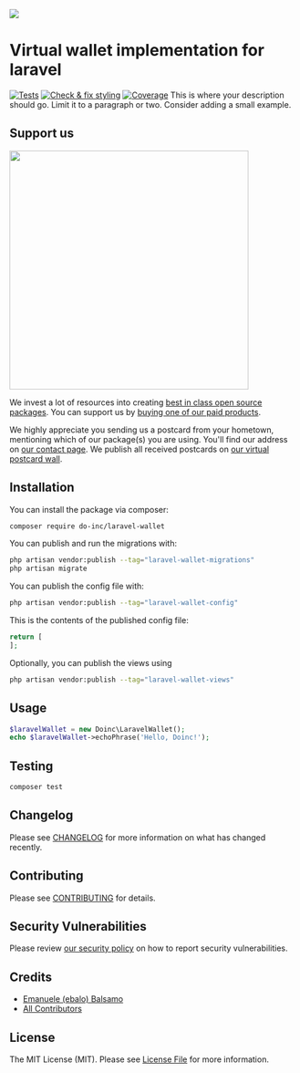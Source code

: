 
[<img src="https://github-ads.s3.eu-central-1.amazonaws.com/support-ukraine.svg?t=1" />](https://supportukrainenow.org)

# Virtual wallet implementation for laravel

[![Tests](https://github.com/Do-inc/laravel-wallet/actions/workflows/run-tests.yml/badge.svg)](https://github.com/Do-inc/laravel-wallet/actions/workflows/run-tests.yml)
[![Check & fix styling](https://github.com/Do-inc/laravel-wallet/actions/workflows/php-cs-fixer.yml/badge.svg)](https://github.com/Do-inc/laravel-wallet/actions/workflows/php-cs-fixer.yml)
[![Coverage](https://img.shields.io/endpoint?url=https://gist.githubusercontent.com/ebalo55/45584b0dc38ce224d546245721105bdf/raw/laravel_wallet_package-main.json)]()
This is where your description should go. Limit it to a paragraph or two. Consider adding a small example.

## Support us

[<img src="https://github-ads.s3.eu-central-1.amazonaws.com/laravel-wallet.jpg?t=1" width="419px" />](https://spatie.be/github-ad-click/laravel-wallet)

We invest a lot of resources into creating [best in class open source packages](https://spatie.be/open-source). You can support us by [buying one of our paid products](https://spatie.be/open-source/support-us).

We highly appreciate you sending us a postcard from your hometown, mentioning which of our package(s) you are using. You'll find our address on [our contact page](https://spatie.be/about-us). We publish all received postcards on [our virtual postcard wall](https://spatie.be/open-source/postcards).

## Installation

You can install the package via composer:

```bash
composer require do-inc/laravel-wallet
```

You can publish and run the migrations with:

```bash
php artisan vendor:publish --tag="laravel-wallet-migrations"
php artisan migrate
```

You can publish the config file with:

```bash
php artisan vendor:publish --tag="laravel-wallet-config"
```

This is the contents of the published config file:

```php
return [
];
```

Optionally, you can publish the views using

```bash
php artisan vendor:publish --tag="laravel-wallet-views"
```

## Usage

```php
$laravelWallet = new Doinc\LaravelWallet();
echo $laravelWallet->echoPhrase('Hello, Doinc!');
```

## Testing

```bash
composer test
```

## Changelog

Please see [CHANGELOG](CHANGELOG.md) for more information on what has changed recently.

## Contributing

Please see [CONTRIBUTING](https://github.com/spatie/.github/blob/main/CONTRIBUTING.md) for details.

## Security Vulnerabilities

Please review [our security policy](../../security/policy) on how to report security vulnerabilities.

## Credits

- [Emanuele (ebalo) Balsamo](https://github.com/ebalo55)
- [All Contributors](../../contributors)

## License

The MIT License (MIT). Please see [License File](LICENSE.md) for more information.
